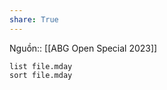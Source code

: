 ```yaml
---
share: True
---
```

Nguồn:: [[ABG Open Special 2023]]

```dataview
list file.mday
sort file.mday
```